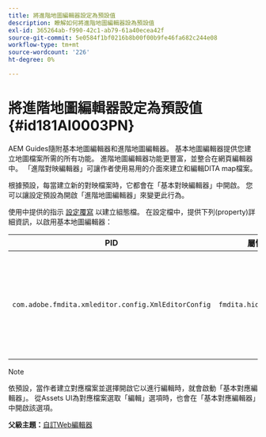 ```yaml
---
title: 將進階地圖編輯器設定為預設值
description: 瞭解如何將進階地圖編輯器設為預設值
exl-id: 365264ab-f990-42c1-ab79-61a40ecea42f
source-git-commit: 5e0584f1bf0216b8b00f00b9fe46fa682c244e08
workflow-type: tm+mt
source-wordcount: '226'
ht-degree: 0%

---
```


# 將進階地圖編輯器設定為預設值 {#id181AI0003PN}

AEM Guides隨附基本地圖編輯器和進階地圖編輯器。 基本地圖編輯器提供您建立地圖檔案所需的所有功能。 進階地圖編輯器功能更豐富，並整合在網頁編輯器中。 「進階對映編輯器」可讓作者使用易用的介面來建立和編輯DITA map檔案。

根據預設，每當建立新的對映檔案時，它都會在「基本對映編輯器」中開啟。 您可以讓設定預設為開啟「進階地圖編輯器」來變更此行為。

使用中提供的指示 [設定覆寫](download-install-additional-config-override.md#) 以建立組態檔。 在設定檔中，提供下列\(property\)詳細資訊，以啟用基本地圖編輯器：

| PID | 屬性索引鍵 | 屬性值 |
|---|------------|--------------|
| `com.adobe.fmdita.xmleditor.config.XmlEditorConfig` | ``fmdita.hide.oldmapeditor`` | 布林值\(true/false\)。 如果您預設要使用「進階地圖編輯器」，請將此屬性設定為true。<br> **預設值**： false |

>[!NOTE]
>
> 依預設，當作者建立對應檔案並選擇開啟它以進行編輯時，就會啟動「基本對應編輯器」。 從Assets UI為對應檔案選取「編輯」選項時，也會在「基本對應編輯器」中開啟該選項。

**父級主題：**[&#x200B;自訂Web編輯器](conf-web-editor.md)
